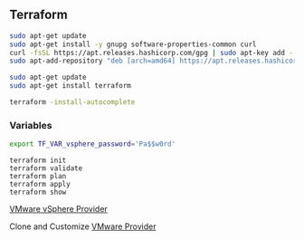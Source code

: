 ## Terraform


```bash
sudo apt-get update
sudo apt-get install -y gnupg software-properties-common curl
curl -fsSL https://apt.releases.hashicorp.com/gpg | sudo apt-key add -
sudo apt-add-repository "deb [arch=amd64] https://apt.releases.hashicorp.com $(lsb_release -cs) main"

sudo apt-get update
sudo apt-get install terraform

terraform -install-autocomplete
```

### Variables
```bash
export TF_VAR_vsphere_password='Pa$$w0rd'
```

```
terraform init
terraform validate
terraform plan
terraform apply
terraform show
```
[ VMware vSphere Provider ](https://registry.terraform.io/providers/hashicorp/vsphere/latest/docs)


Clone and Customize [VMware Provider](https://registry.terraform.io/providers/hashicorp/vsphere/latest/docs/resources/virtual_machine#cloning-and-customization-example)

